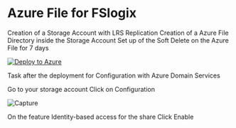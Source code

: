 # Azure File for FSlogix

Creation of a Storage Account with LRS Replication
Creation of a Azure File Directory inside the Storage Account
Set up of the Soft Delete on the Azure File for 7 days

[![Deploy to Azure](https://aka.ms/deploytoazurebutton)](https://portal.azure.com/#create/Microsoft.Template/uri/https%3A%2F%2Fraw.githubusercontent.com%2FAldebarancloud%2FWVDCourse%2Fmain%2FLab3%2FAzureFileforFslogix%2Fazurefilesharewvd.json)

Task after the deployment for Configuration with Azure Domain Services

Go to your storage account
Click on Configuration

![Capture](https://user-images.githubusercontent.com/45065026/114403710-51d8bd80-9ba5-11eb-83d6-7a5d7e99e780.PNG)

On the feature Identity-based access for the share
Click Enable

